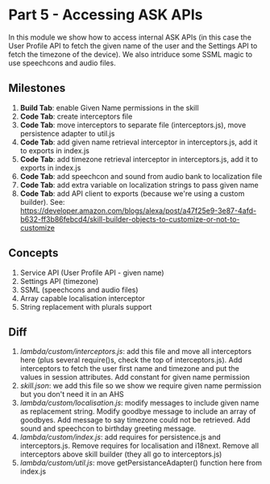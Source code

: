 # Part 5 - Accessing ASK APIs

In this module we show how to access internal ASK APIs (in this case the User Profile API to fetch the given name of the user and the Settings API to fetch the timezone of the device).
We also intriduce some SSML magic to use speechcons and audio files.

## Milestones

1. **Build Tab**: enable Given Name permissions in the skill
2. **Code Tab**: create interceptors file
3. **Code Tab**: move interceptors to separate file (interceptors.js), move persistence adapter to util.js
4. **Code Tab**: add given name retrieval interceptor in interceptors.js, add it to exports in index.js
5. **Code Tab**: add timezone retrieval interceptor in interceptors.js, add it to exports in index.js
6. **Code Tab**: add speechcon and sound from audio bank to localization file
7. **Code Tab**: add extra variable on localization strings to pass given name
8. **Code Tab**: add API client to exports (because we're using a custom builder). See: https://developer.amazon.com/blogs/alexa/post/a47f25e9-3e87-4afd-b632-ff3b86febcd4/skill-builder-objects-to-customize-or-not-to-customize

## Concepts

1. Service API (User Profile API - given name)
2. Settings API (timezone)
3. SSML (speechcons and audio files)
4. Array capable localisation interceptor
5. String replacement with plurals support

## Diff

1. *lambda/custom/interceptors.js*: add this file and move all interceptors here (plus several require()s, check the top of interceptors.js). Add interceptors to fetch the user first name and timezone and put the values in session attributes. Add constant for given name permission
2. *skill.json*: we add this file so we show we require given name permission but you don't need it in an AHS
4. *lambda/custom/localisation.js*: modify messages to include given name as replacement string. Modify goodbye message to include an array of goodbyes. Add message to say timezone could not be retrieved. Add sound and speechcon to birthday greeting message.
5. *lambda/custom/index.js*: add requires for persistence.js and interceptors.js. Remove requires for localisation and i18next. Remove all interceptors above skill builder (they all go to interceptors.js)
6. *lambda/custom/util.js*: move getPersistanceAdapter() function here from index.js